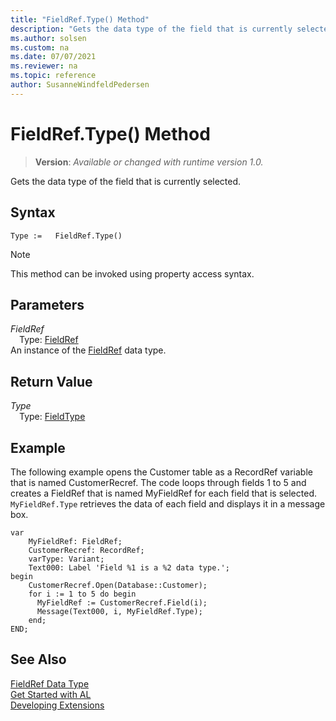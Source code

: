 ```yaml
---
title: "FieldRef.Type() Method"
description: "Gets the data type of the field that is currently selected."
ms.author: solsen
ms.custom: na
ms.date: 07/07/2021
ms.reviewer: na
ms.topic: reference
author: SusanneWindfeldPedersen
---
```

[//]: # (START>DO_NOT_EDIT)
[//]: # (IMPORTANT:Do not edit any of the content between here and the END>DO_NOT_EDIT.)
[//]: # (Any modifications should be made in the .xml files in the ModernDev repo.)
# FieldRef.Type() Method
> **Version**: _Available or changed with runtime version 1.0._

Gets the data type of the field that is currently selected.


## Syntax
```AL
Type :=   FieldRef.Type()
```
> [!NOTE]
> This method can be invoked using property access syntax.

## Parameters
*FieldRef*  
&emsp;Type: [FieldRef](fieldref-data-type.md)  
An instance of the [FieldRef](fieldref-data-type.md) data type.  

## Return Value
*Type*  
&emsp;Type: [FieldType](../fieldtype/fieldtype-option.md)  



[//]: # (IMPORTANT: END>DO_NOT_EDIT)

## Example

The following example opens the Customer table as a RecordRef variable that is named CustomerRecref. The code loops through fields 1 to 5 and creates a FieldRef that is named MyFieldRef for each field that is selected. `MyFieldRef.Type` retrieves the data of each field and displays it in a message box. 
 
```al
var
    MyFieldRef: FieldRef;
    CustomerRecref: RecordRef;
    varType: Variant;
    Text000: Label 'Field %1 is a %2 data type.';
begin
    CustomerRecref.Open(Database::Customer);  
    for i := 1 to 5 do begin  
      MyFieldRef := CustomerRecref.Field(i);  
      Message(Text000, i, MyFieldRef.Type);  
    end;  
END;
```  
    
## See Also

[FieldRef Data Type](fieldref-data-type.md)  
[Get Started with AL](../../devenv-get-started.md)  
[Developing Extensions](../../devenv-dev-overview.md)